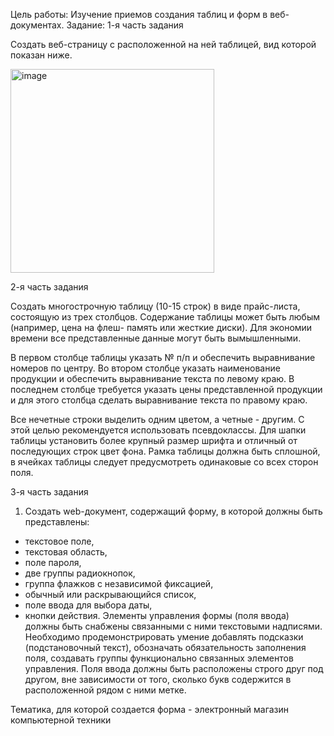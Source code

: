 
Цель работы:
Изучение приемов создания таблиц и форм в веб-документах.
Задание:
1-я часть задания

Создать веб-страницу с расположенной на ней таблицей, вид которой показан ниже.


<img width="326" alt="image" src="https://github.com/user-attachments/assets/1279c725-a4a2-4fc8-9111-195a84329eac">


2-я часть задания

Создать многострочную таблицу (10-15 строк) в виде прайс-листа, состоящую из трех столбцов. Содержание таблицы может быть любым (например, цена на флеш- память или жесткие диски). Для экономии времени все представленные данные могут быть вымышленными.

В первом столбце таблицы указать № п/п и обеспечить выравнивание номеров по центру. Во втором столбце указать наименование продукции и обеспечить выравнивание текста по левому краю. В последнем столбце требуется указать цены представленной продукции и для этого столбца сделать выравнивание текста по правому краю.

Все нечетные строки выделить одним цветом, а четные - другим. С этой целью рекомендуется использовать псевдоклассы. Для шапки таблицы установить более крупный размер шрифта и отличный от последующих строк цвет фона. Рамка таблицы должна быть сплошной, в ячейках таблицы следует предусмотреть одинаковые со всех сторон поля.

3-я часть задания

1. Создать web-документ, содержащий форму, в которой должны быть представлены:
- текстовое поле,
- текстовая область,
- поле пароля,
- две группы радиокнопок,
- группа флажков с независимой фиксацией,
- обычный или раскрывающийся список,
- поле ввода для выбора даты,
- кнопки действия.
Элементы управления формы (поля ввода) должны быть снабжены связанными с ними текстовыми надписями. Необходимо продемонстрировать умение добавлять подсказки (подстановочный текст), обозначать обязательность заполнения поля, создавать группы функционально связанных элементов управления. Поля ввода должны быть расположены строго друг под другом, вне зависимости от того, сколько букв содержится в расположенной рядом с ними метке.

Тематика, для которой создается форма - электронный магазин компьютерной техники

